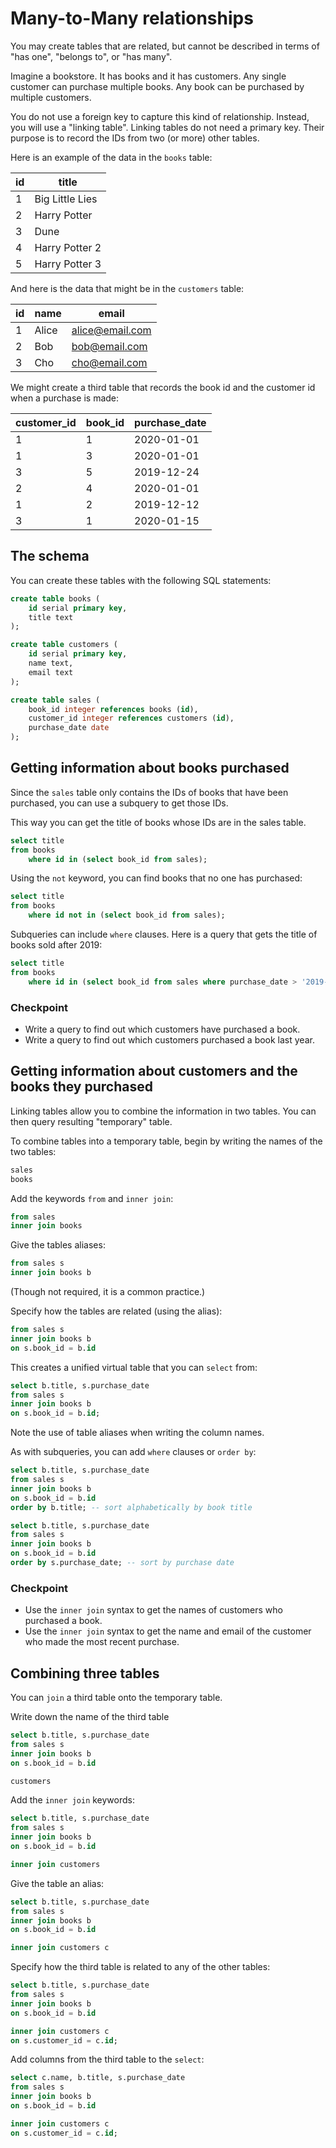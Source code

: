
# Many-to-Many relationships

You may create tables that are related, but cannot be described in terms of "has one", "belongs to", or "has many".

Imagine a bookstore. It has books and it has customers. Any single customer can purchase multiple books. Any book can be purchased by multiple customers.

You do not use a foreign key to capture this kind of relationship. Instead, you will use a "linking table". Linking tables do not need a primary key. Their purpose is to record the IDs from two (or more) other tables.

Here is an example of the data in the `books` table:

| id |	title |
| -- |	-- |
| 1  |	Big Little Lies |
| 2  |	Harry Potter |
| 3  |	Dune |
| 4  |	Harry Potter 2 |
| 5  |	Harry Potter 3 |

And here is the data that might be in the `customers` table:

| id | name	    | email |
| -- | ----	    | ----  |
| 1  | Alice	| alice@email.com   |
| 2  | Bob	    | bob@email.com |
| 3  | Cho	    | cho@email.com |


We might create a third table that records the book id and the customer id when a purchase is made:

| customer_id   |	book_id |	purchase_date   |
| ---   |	--- |	---   |
| 1             |	1       |	2020-01-01      |
| 1             |	3       |	2020-01-01      |
| 3             |	5       |	2019-12-24      |
| 2             |	4       |	2020-01-01      |
| 1             |	2       |	2019-12-12      |
| 3             |	1       |	2020-01-15      |

## The schema

You can create these tables with the following SQL statements:

```sql
create table books (
    id serial primary key,
    title text
);

create table customers (
    id serial primary key,
    name text,
    email text
);

create table sales (
    book_id integer references books (id),
    customer_id integer references customers (id),
    purchase_date date
);
```

## Getting information about books purchased

Since the `sales` table only contains the IDs of books that have been purchased, you can use a subquery to get those IDs.

This way you can get the title of books whose IDs are in the sales table.

```sql
select title
from books
    where id in (select book_id from sales);
```

Using the `not` keyword, you can find books that no one has purchased:

```sql
select title
from books
    where id not in (select book_id from sales);
```

Subqueries can include `where` clauses. Here is a query that gets the title of books sold after 2019:

```sql
select title
from books
    where id in (select book_id from sales where purchase_date > '2019-12-31');
```

### Checkpoint

- Write a query to find out which customers have purchased a book.
- Write a query to find out which customers purchased a book last year.

## Getting information about customers and the books they purchased

Linking tables allow you to combine the information in two tables. You can then query resulting "temporary" table.

To combine tables into a temporary table, begin by writing the names of the two tables:

```sql
sales
books
```

Add the keywords `from` and `inner join`:

```sql
from sales
inner join books
```

Give the tables aliases: 

```sql
from sales s
inner join books b
```

(Though not required, it is a common practice.)

Specify how the tables are related (using the alias):

```sql
from sales s
inner join books b
on s.book_id = b.id
```

This creates a unified virtual table that you can `select` from:

```sql
select b.title, s.purchase_date
from sales s
inner join books b
on s.book_id = b.id;
```

Note the use of table aliases when writing the column names.

As with subqueries, you can add `where` clauses or `order by`:

```sql
select b.title, s.purchase_date
from sales s
inner join books b
on s.book_id = b.id
order by b.title; -- sort alphabetically by book title
```

```sql
select b.title, s.purchase_date
from sales s
inner join books b
on s.book_id = b.id
order by s.purchase_date; -- sort by purchase date
```

### Checkpoint

- Use the `inner join` syntax to get the names of customers who purchased a book.
- Use the `inner join` syntax to get the name and email of the customer who made the most recent purchase.

## Combining three tables

You can `join` a third table onto the temporary table.

Write down the name of the third table

```sql
select b.title, s.purchase_date
from sales s
inner join books b
on s.book_id = b.id

customers
```

Add the `inner join` keywords:

```sql
select b.title, s.purchase_date
from sales s
inner join books b
on s.book_id = b.id

inner join customers
```

Give the table an alias:

```sql
select b.title, s.purchase_date
from sales s
inner join books b
on s.book_id = b.id

inner join customers c
```


Specify how the third table is related to any of the other tables:


```sql
select b.title, s.purchase_date
from sales s
inner join books b
on s.book_id = b.id

inner join customers c
on s.customer_id = c.id;
```

Add columns from the third table to the `select`:

```sql
select c.name, b.title, s.purchase_date
from sales s
inner join books b
on s.book_id = b.id

inner join customers c
on s.customer_id = c.id;
```
